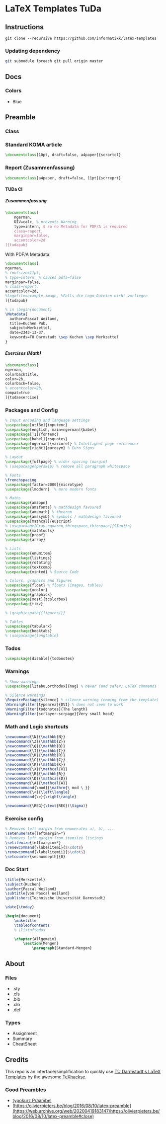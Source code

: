 # LaTeX Templates TuDa

## Instructions

```git
git clone --recursive https://github.com/informatikk/latex-templates
```

### Updating dependency

```bash
git submodule foreach git pull origin master
```

## Docs

### Colors

* Blue

## Preamble

### Class

### Standard KOMA article

```tex
\documentclass[10pt, draft=false, a4paper]{scrartcl}
```


### Report (Zusammenfassung)

```tex
\documentclass[a4paper, draft=false, 11pt]{scrreprt}
````

#### TUDa CI

##### Zusammenfassung


```tex
\documentclass[
    ngerman,
    DIV=calc, % prevents Warning
    type=intern, $ so no Metadata for PDF/A is required
    class=report,
    marginpar=false,
    accentcolor=2d
]{tudapub}
```

With PDF/A Metadata:

```tex
\documentclass[
ngerman,
% fontsize=11pt,
% type=intern, % causes pdfa=false
marginpar=false,
% class=report,
accentcolor=2d,
%logofile=example-image, %Falls die Logo Dateien nicht vorliegen
]{tudapub}
```

```tex
% in \begin{document}
\Metadata{
  author=Pascal Weiland,
  title=Kuchen Pub,
  subject=Merkzettel,
  date=2343-13-37,
  keywords=TU Darmstadt \sep Kuchen \sep Merkzettel
}
```

##### Exercises (Math)

```tex
\documentclass[
ngerman,
colorbacktitle,
color=2b,
colorback=false,
% accentcolor=2b,
compat=true
]{tudaexercise}
```

### Packages and Config

```tex
% Input encoding and language settings
\usepackage[utf8x]{inputenc}
\usepackage[english, main=ngerman]{babel}
\usepackage[T1]{fontenc}
\usepackage[babel]{csquotes}
\usepackage[ngerman]{varioref} % Intelligent page references
\usepackage[right]{eurosym} % Euro Signs

% Layout
\usepackage{fullpage} % wider spacing (margin)
% \usepackage{parskip} % remove all paragraph whitespace

% Fonts
\frenchspacing
\usepackage[factor=2000]{microtype}
\usepackage{lmodern}  % more modern fonts

% Maths
\usepackage{amsopn}
\usepackage{amsfonts} % mathdesign favoured
\usepackage{amsmath} % theorem
\usepackage{amssymb} % symbols / mathdesign favoured
\usepackage[mathcal]{euscript}
% \usepackage[Gray,squaren,thinqspace,thinspace]{SIunits}
\usepackage{mathtools}
\usepackage{proof}
\usepackage{array}

% Lists
\usepackage{enumitem}
\usepackage{listings}
\usepackage{rotating}
\usepackage{textcomp}
\usepackage{minted} % Source Code

% Colors, graphics and figures
\usepackage{float} % floats (images, tables)
\usepackage{xcolor}
\usepackage{graphicx}
\usepackage[most]{tcolorbox}
\usepackage{tikz}

% \graphicspath{{figures/}}

% Tables
\usepackage{tabularx}
\usepackage{booktabs}
% \usepackage{longtable} 

```

### Todos

```tex
\usepackage[disable]{todonotes}
```

### Warnings

```tex
% Show warnings
\usepackage[l2tabu,orthodox]{nag} % newer (and safer) LaTeX commands

% Silence warnings
\RequirePackage{silence} % silence warning (coming from the template)
\WarningFilter{typearea}{DVI} % does not seem to work
\WarningFilter{todonotes}{The length}
\WarningFilter{scrlayer-scrpage}{Very small head}
```

### Math and Logic shortcuts

```tex
\newcommand{\N}{\mathbb{N}}
\newcommand{\Z}{\mathbb{Z}}
\newcommand{\Q}{\mathbb{Q}}
\newcommand{\I}{\mathbb{I}}
\newcommand{\R}{\mathbb{R}}
\newcommand{\C}{\mathbb{C}}
\newcommand{\K}{\mathbb{K}}
\newcommand{\X}{\mathcal{X}}
\newcommand{\B}{\mathbb{B}}
\newcommand{\D}{\mathcal{D}}
\newcommand{\A}{\mathcal{A}}
\renewcommand{\mod}{\mathrm{\ mod \ }}
\newcommand{\<}{\left\langle}
\renewcommand{\>}{\right\rangle}

\newcommand{\REG}{\text{REG}(\Sigma)}
```

### Exercise config

```tex
% Removes left margin from enumerates a), b), ...
\setenumerate{leftmargin=*}
% Removes left margin from itemsize listings 
\setitemize{leftmargin=*}
\renewcommand{\labelitemi}{$\cdot$}
\renewcommand{\labelitemii}{$\cdot$}
\setcounter{secnumdepth}{0}
```

### Doc Start

```tex
\title{Merkzettel}
\subject{Kuchen}
\author{Pascal Weiland}
\subtitle{von Pascal Weiland}
\publishers{Technische Universität Darmstadt}

\date{\today}

\begin{document}
    \maketitle
    \tableofcontents
    % \listoftodos

    \chapter{Allgemein}
        \section{Mengen}
            \paragraph{Standard-Mengen}
```

## About

### Files

* .sty
* .cls
* .bib
* .clo
* .def

### Types

* Assignment
* Summary
* CheatSheet

## Credits

This repo is an interface/simplification to quickly use [TU Darmstadt's LaTeX Templates](https://github.com/tudace/tuda_latex_templates/) by the awesome [TeXhackse](https://github.com/TeXhackse).

### Good Preambles

* [typokurz Präambel](https://web.archive.org/web/20200419183318/https://zvisionwelt.files.wordpress.com/2012/01/praeambel.pdff)
* [https://olivierpieters.be/blog/2016/08/10/latex-preamble](https://web.archive.org/web/20200419183147/https://olivierpieters.be/blog/2016/08/10/latex-preamble#close)
